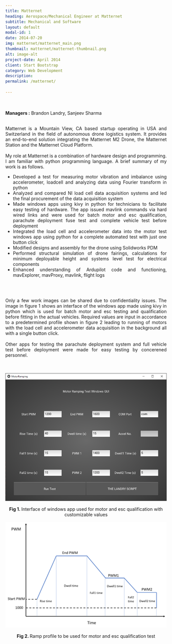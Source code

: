 ```yaml
---
title: Matternet
heading: Aerospace/Mechanical Engineer at Matternet
subtitle: Mechanical and Software
layout: default
modal-id: 1
date: 2014-07-20
img: matternet/matternet_main.png
thumbnail: matternet/matternet-thumbnail.png
alt: image-alt
project-date: April 2014
client: Start Bootstrap
category: Web Development
description:
permalink: /matternet/

---
```


<br>
<br>
<div style="text-align: justify">
<b>Managers :</b> Brandon Landry, Sanjeev Sharma
<br>
<br>

Matternet is a Mountain View, CA based startup operating in USA and Switzerland in the field of autonomous drone logistics system. It provides an end-to-end solution integrating the Matternet M2 Drone, the Matternet Station and the Matternet Cloud Platform.
<br>
<br>
My role at Matternet is a combination of hardware design and programming. I am familiar with python programming language. A brief summary of my work is as follows.
<ul>
  <li>Developed a test for measuring motor vibration and imbalance using accelerometer, loadcell and analyzing data using Fourier transform in python</li>
  <li>Analyzed and compared NI load cell data acquisition systems and led the final procurement of the data acquisition system</li>
  <li>Made windows apps using kivy in python for technicians to facilitate easy testing of hardware. The app issued mavlink commands via hard wired links and were used for batch motor and esc qualification, parachute deployment fuse test and complete vehicle test before deployment</li>
  <li>Integrated the load cell and accelerometer data into the motor test windows app using python for a complete automated test with just one button click</li>
  <li>Modified designs and assembly for the drone using Solidworks PDM</li>
  <li>Performed structural simulation of drone fairings, calculations for minimum deployable height and systems level test for electrical components</li>
  <li>Enhanced understanding of Ardupilot code and functioning, mavExplorer, mavProxy, mavlink, flight logs</li>

</ul>

<br>
<br>

Only a few work images can be shared due to confidentiality issues. The image in figure 1 shows an interface of the windows app made using kivy in python which is used for batch motor and esc testing and qualification before fitting in the actual vehicles. Required values are input in accordance to a predetermined profile shown in figure 2 leading to running of motors with the load cell and accelerometer data acquisition in the background all with a single button click.
<br>
<br>
Other apps for testing the parachute deployment system and full vehicle test before deployment were made for easy testing by concerened personnel.
<br>
<br>
<br>
<div class="row">
<div class="col-md-6 col-md-offset-3">

<img src="img/portfolio/matternet/4.png" class="img-responsive img-centered" alt="Matternet Image 1">
<p class="text-muted" align = "center"> <b> Fig 1. </b>Interface of windows app used for motor and esc qualification with customizable values</p>

<img src="img/portfolio/matternet/2.png" class="img-responsive img-centered" alt="Matternet Image 2">
<p class="text-muted" align = "center"> <b> Fig 2. </b>Ramp profile to be used for motor and esc qualification test</p>


</div>


</div>
</div>
